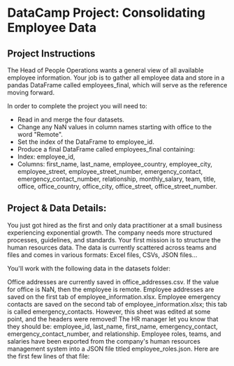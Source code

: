 # DataCamp Project: Consolidating Employee Data
## Project Instructions
The Head of People Operations wants a general view of all available employee information.
Your job is to gather all employee data and store in a pandas DataFrame called employees_final, which will serve as the reference moving forward.

In order to complete the project you will need to:

* Read in and merge the four datasets.
* Change any NaN values in column names starting with office to the word "Remote".
* Set the index of the DataFrame to employee_id.
* Produce a final DataFrame called employees_final containing:
* Index: employee_id,
* Columns: first_name, last_name, employee_country, employee_city, employee_street, employee_street_number, emergency_contact, emergency_contact_number, relationship, monthly_salary, team, title, office, office_country, office_city, office_street, office_street_number.

## Project & Data Details:
You just got hired as the first and only data practitioner at a small business experiencing exponential growth. The company needs more structured processes, guidelines, and standards. Your first mission is to structure the human resources data. The data is currently scattered across teams and files and comes in various formats: Excel files, CSVs, JSON files...

You'll work with the following data in the datasets folder:

Office addresses are currently saved in office_addresses.csv. If the value for office is NaN, then the employee is remote.
Employee addresses are saved on the first tab of employee_information.xlsx.
Employee emergency contacts are saved on the second tab of employee_information.xlsx; this tab is called emergency_contacts. However, this sheet was edited at some point, and the headers were removed! The HR manager let you know that they should be: employee_id, last_name, first_name, emergency_contact, emergency_contact_number, and relationship.
Employee roles, teams, and salaries have been exported from the company's human resources management system into a JSON file titled employee_roles.json. Here are the first few lines of that file:
